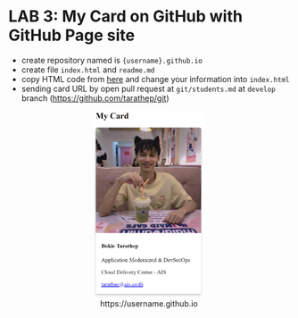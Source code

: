 # LAB 3: My Card on GitHub with GitHub Page site

- create repository named is `{username}.github.io`
- create file `index.html` and `readme.md`
- copy HTML code from [here](https://raw.githubusercontent.com/tarathep/tarathep.github.io/main/index.html) and change your information into `index.html`
- sending card URL by open pull request at `git/students.md` at `develop` branch (https://github.com/tarathep/git)

<div align="center"><img src="../img/image-20230223-041326.png" width="200px">
</div>

<div align="center">https://username.github.io</div>

 